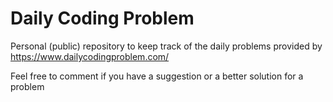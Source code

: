 # Daily Coding Problem

Personal (public) repository to keep track of the daily problems provided by <https://www.dailycodingproblem.com/>

Feel free to comment if you have a suggestion or a better solution for a problem
